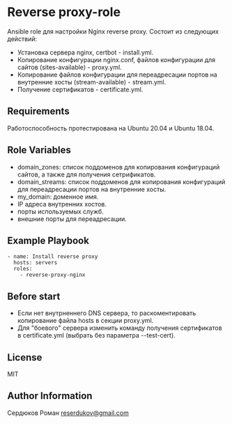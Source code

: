 Reverse proxy-role
=========

Ansible role для настройки Nginx reverse proxy.
Состоит из следующих действий:
- Установка сервера nginx, certbot - install.yml.
- Копирование конфигурации nginx.conf, файлов конфигурации для сайтов (sites-available) - proxy.yml.
- Копирование файлов конфигурации для переадресации портов на внутренние хосты (stream-available) - stream.yml.
- Получение сертификатов - certificate.yml.

Requirements
------------

Работоспособность протестирована на Ubuntu 20.04 и Ubuntu 18.04.


Role Variables
--------------

- domain_zones: список поддоменов для копирования конфигураций сайтов, а также для получения сетрификатов.
- domain_streams: список поддоменов для копирования конфигураций для переадресации портов на внутренние хосты.
- my_domain: доменное имя.
- IP адреса внутренних хостов.
- порты используемых служб.
- внешние порты для переадресации.

Example Playbook
----------------
```
- name: Install reverse proxy
  hosts: servers
  roles:
    - reverse-proxy-nginx
```

Before start
----------------

- Если нет внутрненнего DNS сервера, то раскоментировать копирование файла hosts в секции proxy.yml.
- Для "боевого" сервера изменить команду получения сертификатов в certificate.yml (выбрать без параметра --test-cert).

License
-------

MIT

Author Information
------------------

Сердюков Роман
reserdukov@gmail.com